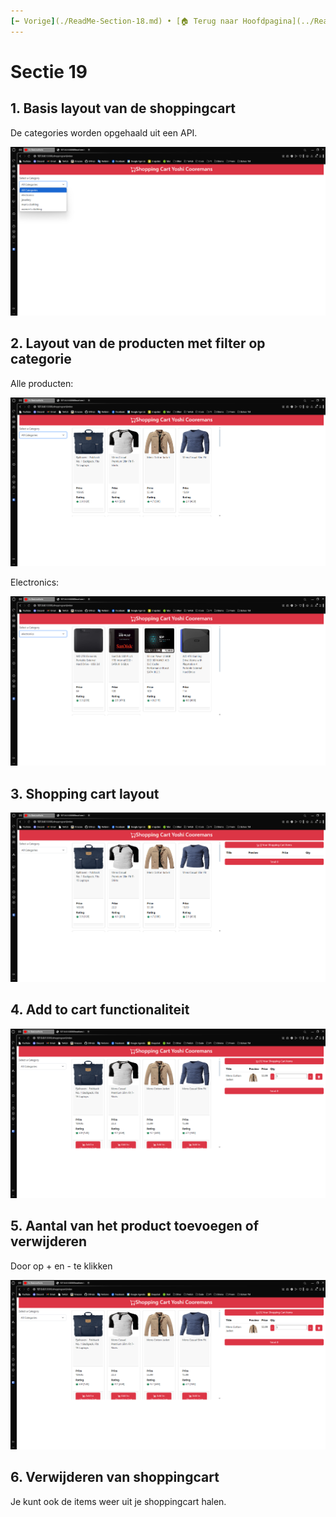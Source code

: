 ```yaml
---
[⬅️ Vorige](./ReadMe-Section-18.md) • [🏠 Terug naar Hoofdpagina](../ReadMe.md) • [Volgende ➡️](./ReadMe-Section-20.md)
---
```


# Sectie 19

## 1. Basis layout van de shoppingcart

De categories worden opgehaald uit een API.

![](../images/shopping-cart-1.png)

## 2. Layout van de producten met filter op categorie

Alle producten:

![](../images/shopping-cart-2.png)

Electronics:

![](../images/shopping-cart-3.png)

## 3. Shopping cart layout

![](../images/shopping-cart-4.png)

## 4. Add to cart functionaliteit

![](../images/shopping-cart-5.png)

## 5. Aantal van het product toevoegen of verwijderen

Door op + en - te klikken

![](../images/shopping-cart-5.png)

## 6. Verwijderen van shoppingcart

Je kunt ook de items weer uit je shoppingcart halen.
